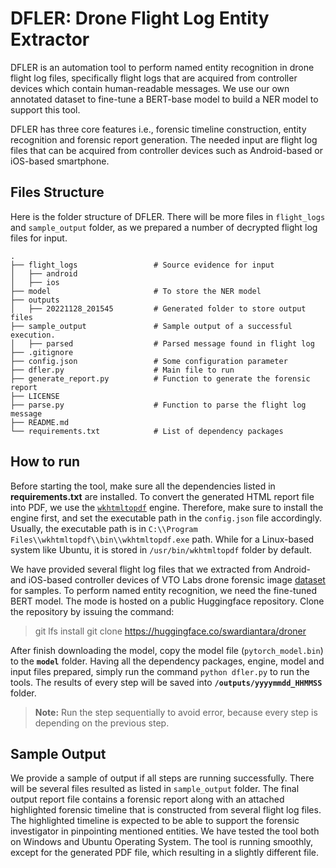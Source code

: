 # DFLER: Drone Flight Log Entity Extractor

DFLER is an automation tool to perform named entity recognition in drone flight log files, specifically flight logs that are acquired from controller devices which contain human-readable messages. We use our own annotated dataset to fine-tune a BERT-base model to build a NER model to support this tool.

DFLER has three core features i.e., forensic timeline construction, entity recognition and forensic report generation. The needed input are flight log files that can be acquired from controller devices such as Android-based or iOS-based smartphone.

## Files Structure

Here is the folder structure of DFLER. There will be more files in `flight_logs` and `sample_output` folder, as we prepared a number of decrypted flight log files for input.

```
.
├── flight_logs                 # Source evidence for input
│   ├── android
│   ├── ios
├── model                       # To store the NER model
├── outputs
│   ├── 20221128_201545         # Generated folder to store output files
├── sample_output               # Sample output of a successful execution.
│   ├── parsed                  # Parsed message found in flight log
├── .gitignore
├── config.json                 # Some configuration parameter
├── dfler.py                    # Main file to run
├── generate_report.py          # Function to generate the forensic report
├── LICENSE
├── parse.py                    # Function to parse the flight log message
├── README.md
└── requirements.txt            # List of dependency packages
```

## How to run

Before starting the tool, make sure all the dependencies listed in **requirements.txt** are installed. To convert the generated HTML report file into PDF, we use the [`wkhtmltopdf`](https://wkhtmltopdf.org/downloads.html/) engine. Therefore, make sure to install the engine first, and set the executable path in the `config.json` file accordingly. Usually, the executable path is in `C:\\Program Files\\wkhtmltopdf\\bin\\wkhtmltopdf.exe` path. While for a Linux-based system like Ubuntu, it is stored in `/usr/bin/wkhtmltopdf` folder by default.

We have provided several flight log files that we extracted from Android- and iOS-based controller devices of VTO Labs drone forensic image [dataset](https://www.vtolabs.com/drone-forensics/) for samples. To perform named entity recognition, we need the fine-tuned BERT model. The mode is hosted on a public Huggingface repository. Clone the repository by issuing the command:

> git lfs install
> git clone https://huggingface.co/swardiantara/droner

After finish downloading the model, copy the model file (`pytorch_model.bin`) to the **`model`** folder.
Having all the dependency packages, engine, model and input files prepared, simply run the command `python dfler.py` to run the tools. The results of every step will be saved into **`/outputs/yyyymmdd_HHMMSS`** folder.

> **Note:** Run the step sequentially to avoid error, because every step is depending on the previous step.

## Sample Output

We provide a sample of output if all steps are running successfully. There will be several files resulted as listed in `sample_output` folder. The final output report file contains a forensic report along with an attached highlighted forensic timeline that is constructed from several flight log files. The highlighted timeline is expected to be able to support the forensic investigator in pinpointing mentioned entities.
We have tested the tool both on Windows and Ubuntu Operating System. The tool is running smoothly, except for the generated PDF file, which resulting in a slightly different file.
